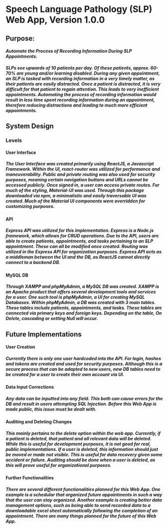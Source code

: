 # Speech Language Pathology (SLP) Web App, Version 1.0.0
## Purpose:
#### *Automate the Process of Recording Information During SLP Appointments.* 
##### SLPs see upwards of 10 patients per day. Of these patients, approx. 60-70% are young and/or learning disabled. During any given appointment, an SLP is tasked with recording information in a very timely matter, as their patients are easily distracted. Once a patient is distracted, it is very difficult for that patient to regain attention. This leads to very inefficient appointments. Automating the process of recording information would result in less time spent recording information during an appointment, therefore reducing distractions and leading to much more efficient appointments.
## System Design 
### Levels
#### User Interface
##### The User Interface was created primarily using ReactJS, a Javascript Framework. Within the UI, react-router was utilized for performance and maneuverability. Public and private routing was also used for security purposes, meaning certain navigation buttons and URLs cannot be accessed publicly. Once signed in, a user can access private routes. For much of the styling, Material-UI was used. Through this package downloaded via npm, a minimalistic and easily traversable UI was created. Much of the Material UI components were overridden for customizing purposes. 
#### API
##### Express API was utilized for this implementation. Express is a Node.js framework, which allows for CRUD operations. Due to the API, users are able to create patients, appointments, and tasks pertaining to an SLP appointment. These can all be modified once created. Routing was utilized in the Express API for organization purposes. Express API acts as a middleman between the UI and the DB, as ReactJS cannot directly connect to a backend DB.
#### MySQL DB
##### Through XAMPP and phpMyAdmin, a MySQL DB was created. XAMPP is an Apache product that offers several development tools and services for a user. One such tool is phpMyAdmin, a UI for creating MySQL Databases. Within phpMyAdmin, a DB was created with 3 main tables. These tables include patients, appointments, and tasks. These tables are connected via primary keys and foreign keys. Depending on the table, On Delete, cascading or setting Null will occur.
## Future Implementations
#### User Creation
##### Currently there is only one user hardcoded into the API. For login, hashes and tokens are created and used for security purposes. Although this is a secure process that can be adapted to new users, new DB tables need to be created for a user to create their own account via UI.
#### Data Input Corrections
##### Any data can be inputted into any field. This both can cause errors for the DB and result in users attempting SQL Injection. Before this Web App is made public, this issue must be dealt with.
#### Auditing and Deleting Changes
##### This mainly pertains to the delete option within the web app. Currently, if a patient is deleted, that patient and all relevant data will be deleted. While this is useful for development purposes, it is not good for real, public implementations. If a user is deleted, this information should just be moved or made not visible. This is useful for data recovery given some accident or failure. Auditing should be done when a user is deleted, as this will prove useful for organizational purposes.
#### Further Functionalities
##### There are several different functionalities planned for this Web App. One example is a schedular that organized future appointments in such a way that the user can stay organized. Another example is creating better data management options, such as being able to send recorded data to a downloadable excel sheet automatically following the completion of an appointment. There are many things planned for the future of this Web App.
